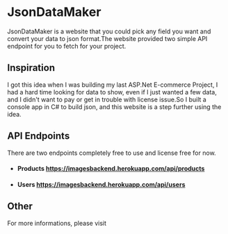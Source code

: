 # JsonDataMaker

JsonDataMaker is a website that you could pick any field you want and convert your data to json format.The website provided two simple API endpoint for you to fetch for your project.

## Inspiration

I got this idea when I was building my last ASP.Net E-commerce Project, I had a hard time looking for data to show, even if I just wanted a few data, and I didn't want to pay or get in trouble with license issue.So I built a console app in C# to build json, and this website is a step further using the idea.

## API Endpoints

There are two endpoints completely free to use and license free for now.

* #### Products https://imagesbackend.herokuapp.com/api/products
* #### Users https://imagesbackend.herokuapp.com/api/users

## Other

For more informations, please visit
